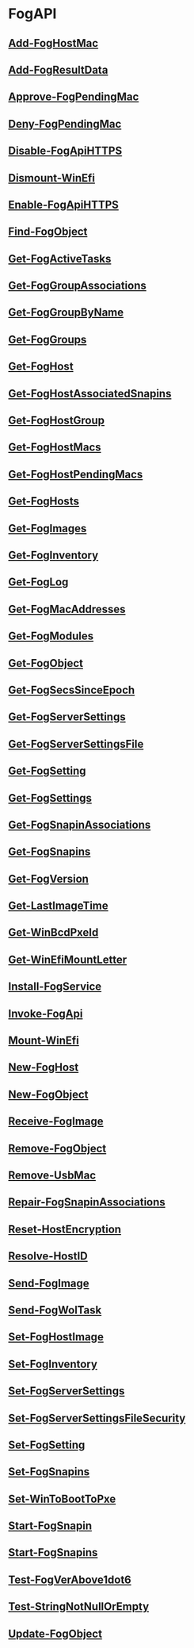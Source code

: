 # FogAPI

## [Add-FogHostMac](Add-FogHostMac.md)

## [Add-FogResultData](Add-FogResultData.md)

## [Approve-FogPendingMac](Approve-FogPendingMac.md)

## [Deny-FogPendingMac](Deny-FogPendingMac.md)

## [Disable-FogApiHTTPS](Disable-FogApiHTTPS.md)

## [Dismount-WinEfi](Dismount-WinEfi.md)

## [Enable-FogApiHTTPS](Enable-FogApiHTTPS.md)

## [Find-FogObject](Find-FogObject.md)

## [Get-FogActiveTasks](Get-FogActiveTasks.md)

## [Get-FogGroupAssociations](Get-FogGroupAssociations.md)

## [Get-FogGroupByName](Get-FogGroupByName.md)

## [Get-FogGroups](Get-FogGroups.md)

## [Get-FogHost](Get-FogHost.md)

## [Get-FogHostAssociatedSnapins](Get-FogHostAssociatedSnapins.md)

## [Get-FogHostGroup](Get-FogHostGroup.md)

## [Get-FogHostMacs](Get-FogHostMacs.md)

## [Get-FogHostPendingMacs](Get-FogHostPendingMacs.md)

## [Get-FogHosts](Get-FogHosts.md)

## [Get-FogImages](Get-FogImages.md)

## [Get-FogInventory](Get-FogInventory.md)

## [Get-FogLog](Get-FogLog.md)

## [Get-FogMacAddresses](Get-FogMacAddresses.md)

## [Get-FogModules](Get-FogModules.md)

## [Get-FogObject](Get-FogObject.md)

## [Get-FogSecsSinceEpoch](Get-FogSecsSinceEpoch.md)

## [Get-FogServerSettings](Get-FogServerSettings.md)

## [Get-FogServerSettingsFile](Get-FogServerSettingsFile.md)

## [Get-FogSetting](Get-FogSetting.md)

## [Get-FogSettings](Get-FogSettings.md)

## [Get-FogSnapinAssociations](Get-FogSnapinAssociations.md)

## [Get-FogSnapins](Get-FogSnapins.md)

## [Get-FogVersion](Get-FogVersion.md)

## [Get-LastImageTime](Get-LastImageTime.md)

## [Get-WinBcdPxeId](Get-WinBcdPxeId.md)

## [Get-WinEfiMountLetter](Get-WinEfiMountLetter.md)

## [Install-FogService](Install-FogService.md)

## [Invoke-FogApi](Invoke-FogApi.md)

## [Mount-WinEfi](Mount-WinEfi.md)

## [New-FogHost](New-FogHost.md)

## [New-FogObject](New-FogObject.md)

## [Receive-FogImage](Receive-FogImage.md)

## [Remove-FogObject](Remove-FogObject.md)

## [Remove-UsbMac](Remove-UsbMac.md)

## [Repair-FogSnapinAssociations](Repair-FogSnapinAssociations.md)

## [Reset-HostEncryption](Reset-HostEncryption.md)

## [Resolve-HostID](Resolve-HostID.md)

## [Send-FogImage](Send-FogImage.md)

## [Send-FogWolTask](Send-FogWolTask.md)

## [Set-FogHostImage](Set-FogHostImage.md)

## [Set-FogInventory](Set-FogInventory.md)

## [Set-FogServerSettings](Set-FogServerSettings.md)

## [Set-FogServerSettingsFileSecurity](Set-FogServerSettingsFileSecurity.md)

## [Set-FogSetting](Set-FogSetting.md)

## [Set-FogSnapins](Set-FogSnapins.md)

## [Set-WinToBootToPxe](Set-WinToBootToPxe.md)

## [Start-FogSnapin](Start-FogSnapin.md)

## [Start-FogSnapins](Start-FogSnapins.md)

## [Test-FogVerAbove1dot6](Test-FogVerAbove1dot6.md)

## [Test-StringNotNullOrEmpty](Test-StringNotNullOrEmpty.md)

## [Update-FogObject](Update-FogObject.md)


